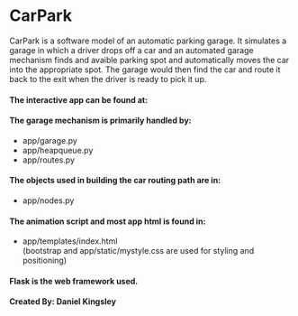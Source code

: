# CarPark

CarPark is a software model of an automatic parking garage. It simulates a garage in which a driver drops off a car and an automated garage mechanism finds and avaible parking spot and automatically moves the car into the appropriate spot. The garage would then find the car and route it back to the exit when the driver is ready to pick it up. 

#### The interactive app can be found at: 

#### The garage mechanism is primarily handled by:
- app/garage.py
- app/heapqueue.py
- app/routes.py

#### The objects used in building the car routing path are in:
- app/nodes.py

#### The animation script and most app html is found in:
- app/templates/index.html<br>
(bootstrap and app/static/mystyle.css are used for styling and positioning)

#### Flask is the web framework used. 

#### Created By: Daniel Kingsley